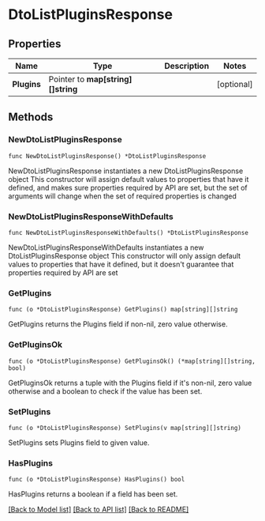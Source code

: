 # DtoListPluginsResponse

## Properties

Name | Type | Description | Notes
------------ | ------------- | ------------- | -------------
**Plugins** | Pointer to **map[string][]string** |  | [optional] 

## Methods

### NewDtoListPluginsResponse

`func NewDtoListPluginsResponse() *DtoListPluginsResponse`

NewDtoListPluginsResponse instantiates a new DtoListPluginsResponse object
This constructor will assign default values to properties that have it defined,
and makes sure properties required by API are set, but the set of arguments
will change when the set of required properties is changed

### NewDtoListPluginsResponseWithDefaults

`func NewDtoListPluginsResponseWithDefaults() *DtoListPluginsResponse`

NewDtoListPluginsResponseWithDefaults instantiates a new DtoListPluginsResponse object
This constructor will only assign default values to properties that have it defined,
but it doesn't guarantee that properties required by API are set

### GetPlugins

`func (o *DtoListPluginsResponse) GetPlugins() map[string][]string`

GetPlugins returns the Plugins field if non-nil, zero value otherwise.

### GetPluginsOk

`func (o *DtoListPluginsResponse) GetPluginsOk() (*map[string][]string, bool)`

GetPluginsOk returns a tuple with the Plugins field if it's non-nil, zero value otherwise
and a boolean to check if the value has been set.

### SetPlugins

`func (o *DtoListPluginsResponse) SetPlugins(v map[string][]string)`

SetPlugins sets Plugins field to given value.

### HasPlugins

`func (o *DtoListPluginsResponse) HasPlugins() bool`

HasPlugins returns a boolean if a field has been set.


[[Back to Model list]](../README.md#documentation-for-models) [[Back to API list]](../README.md#documentation-for-api-endpoints) [[Back to README]](../README.md)


